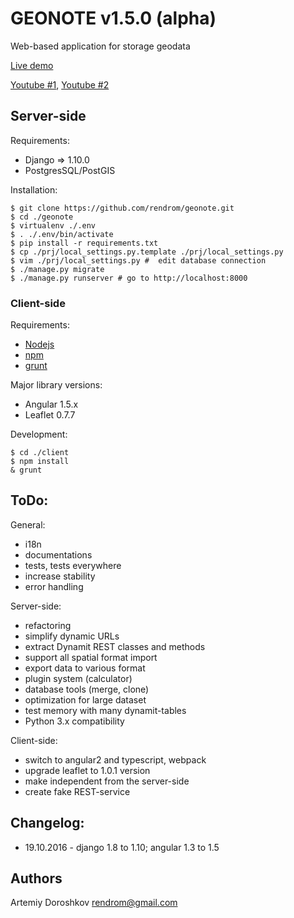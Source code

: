 GEONOTE v1.5.0 (alpha)
======================

Web-based application for storage geodata

[Live demo](http://geonote.ru)

[Youtube #1](https://www.youtube.com/watch?v=SoMN1hQXKnw), 
[Youtube #2](https://www.youtube.com/watch?v=WPfIXxpSHeU)

## Server-side 

Requirements:

- Django => 1.10.0
- PostgresSQL/PostGIS

Installation:
    
    $ git clone https://github.com/rendrom/geonote.git
    $ cd ./geonote
    $ virtualenv ./.env
    $ . ./.env/bin/activate
    $ pip install -r requirements.txt
    $ cp ./prj/local_settings.py.template ./prj/local_settings.py
    $ vim ./prj/local_settings.py #  edit database connection
    $ ./manage.py migrate
    $ ./manage.py runserver # go to http://localhost:8000

### Client-side

Requirements:
- [Nodejs](http://nodejs.org/)
- [npm](https://www.npmjs.org/)
- [grunt](http://gruntjs.com/)

Major library versions: 
- Angular 1.5.x
- Leaflet 0.7.7

Development:

    $ cd ./client
    $ npm install
    & grunt
    
## ToDo:

General:

- i18n
- documentations 
- tests, tests everywhere
- increase stability
- error handling

Server-side:

- refactoring
- simplify dynamic URLs
- extract Dynamit REST classes and methods
- support all spatial format import
- export data to various format
- plugin system (calculator)
- database tools (merge, clone)
- optimization for large dataset
- test memory with many dynamit-tables
- Python 3.x compatibility 

Client-side:

- switch to angular2 and typescript, webpack
- upgrade leaflet to 1.0.1 version
- make independent from the server-side
- create fake REST-service 
    
## Changelog:
* 19.10.2016 - django 1.8 to 1.10; angular 1.3 to 1.5

## Authors

Artemiy Doroshkov rendrom@gmail.com






